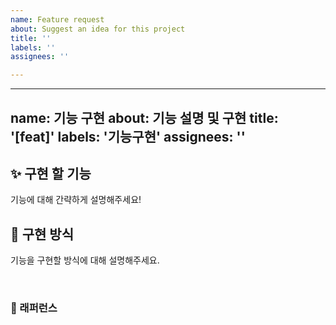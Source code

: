 ```yaml
---
name: Feature request
about: Suggest an idea for this project
title: ''
labels: ''
assignees: ''

---
```


---
name: 기능 구현
about: 기능 설명 및 구현
title: '[feat]'
labels: '기능구현'
assignees: ''
---

## ✨ 구현 할 기능

기능에 대해 간략하게 설명해주세요!

## 📢 구현 방식

기능을 구현할 방식에 대해 설명해주세요.

<br>

### 📕 래퍼런스
